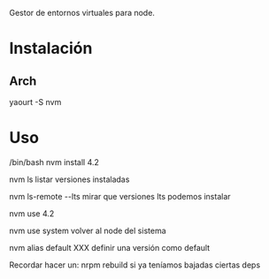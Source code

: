 Gestor de entornos virtuales para node.

# Instalación
## Arch
yaourt -S nvm

# Uso
/bin/bash
nvm install 4.2

nvm ls
  listar versiones instaladas

nvm ls-remote --lts
  mirar que versiones lts podemos instalar

nvm use 4.2

nvm use system
  volver al node del sistema

nvm alias default XXX
  definir una versión como default

Recordar hacer un:
nrpm rebuild
si ya teníamos bajadas ciertas deps
